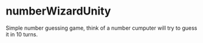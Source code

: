 # numberWizardUnity
Simple number guessing game, think of a number cumputer will try to guess it in 10 turns.
